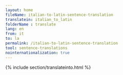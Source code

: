 ```yaml
---
layout: home
fileName: italian-to-latin-sentence-translation
translatein: italian_to_latin
folderName : translate
lang: en
from: it
to: la
permalink: /italian-to-latin-sentence-translation
tool: sentence-translations
nointernationalization: true
---
```

{% include section/translateinto.html %}
